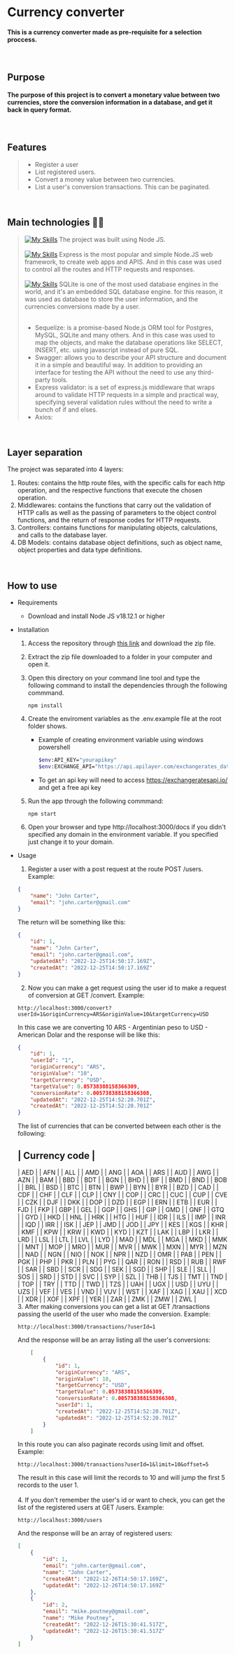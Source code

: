 # Currency converter
#### This is a currency converter made as pre-requisite for a selection proccess. 
<br />

## Purpose
#### The purpose of this project is to convert a monetary value between two currencies, store the conversion information in a database, and get it back in query format.

<br />

## Features
> - Register a user
> - List registered users.
> - Convert a money value between two currencies.
> - List a user's conversion transactions. This can be paginated.

<br />

## Main technologies :technologist:
> [![My Skills](https://skillicons.dev/icons?i=nodejs)](https://skillicons.dev) The project was built using Node JS. <br/><br/>
> [![My Skills](https://skillicons.dev/icons?i=express)](https://skillicons.dev) Express is the most popular and simple Node.JS web framework, to create web apps and APIS. And in this case was used to control all the routes and HTTP requests and responses. <br/><br/>
> [![My Skills](https://skillicons.dev/icons?i=sqlite)](https://skillicons.dev) SQLite is one of the most used database engines in the world, and it's an embedded SQL database engine.  for this reason, it was used as database to store the user information, and the currencies conversions made by a user. </br></br>
> - Sequelize: is a promise-based Node.js ORM tool for Postgres, MySQL, SQLite and many others. And in this case was used to map the objects, and make the database operations like SELECT, INSERT, etc. using javascript instead of pure SQL.
> - Swagger: allows you to describe your API structure and document it in a simple and beautiful way. In addition to providing an interface for testing the API without the need to use any third-party tools.
> - Express validator: is a set of express.js middleware that wraps around to validate HTTP requests in a simple and practical way, specifying several validation rules without the need to write a bunch of if and elses.
> - Axios: 

<br />

## Layer separation
The project was separated into 4 layers: </br>
 1. Routes: contains the http route files, with the specific calls for each http operation, and the respective functions that execute the chosen operation.
 2. Middlewares: contains the functions that carry out the validation of HTTP calls as well as the passing of parameters to the object control functions, and the return of response codes for HTTP requests.
 3. Controllers: contains functions for manipulating objects, calculations, and calls to the database layer.
 4. DB Models: contains database object definitions, such as object name, object properties and data type definitions.

<br />

## How to use
- Requirements
    - Download and install Node JS v18.12.1 or higher </br>
- Installation
    1. Access the repository through [this link](https://github.com/digicabral/currency-converter) and download the zip file.
    2. Extract the zip file downloaded to a folder in your computer and open it.
    3. Open this directory on your command line tool and type the following command to install the dependencies through the following commmand.
        ```
        npm install
        ```
    4. Create the enviroment variables as the .env.example file at the root folder shows.
        - Example of creating environment variable using windows powershell
            ```sh
            $env:API_KEY="yourapikey"
            $env:EXCHANGE_API="https://api.apilayer.com/exchangerates_data/latest?"
            ```
        - To get an api key will need to access https://exchangeratesapi.io/ and get a free api key
           
    5. Run the app through the following commmand:
        ```
        npm start
        ```
    6. Open your browser and type http://localhost:3000/docs if you didn't specified any domain in the environment variable. If you specified just change it to your domain.
- Usage </br>
    1. Register a user with a post request at the route POST /users. Example: </br>
    ```json
    {
        "name": "John Carter",
        "email": "john.carter@gmail.com"
    }
    ```
    The return will be something like this:
    ```json
    {
        "id": 1,
        "name": "John Carter",
        "email": "john.carter@gmail.com",
        "updatedAt": "2022-12-25T14:50:17.169Z",
        "createdAt": "2022-12-25T14:50:17.169Z"
    }
    ```
    2. Now you can make a get request using the user id to make a request of conversion at GET /convert. Example:
    ```
    http://localhost:3000/convert?userId=1&originCurrency=ARS&originValue=10&targetCurrency=USD
    ```
    In this case we are converting 10 ARS - Argentinian peso to USD - American Dolar and the response will be like this:
    ```json
    {
        "id": 1,
        "userId": "1",
        "originCurrency": "ARS",
        "originValue": "10",
        "targetCurrency": "USD",
        "targetValue": 0.05738388158366309,
        "conversionRate": 0.005738388158366308,
        "updatedAt": "2022-12-25T14:52:20.701Z",
        "createdAt": "2022-12-25T14:52:20.701Z"
    }
    ```
    The list of currencies that can be converted between each other is the following:
    
    | Currency code |
    -----------------
    |      AED      |
    |      AFN      |
    |      ALL      |
    |      AMD      |
    |      ANG      |
    |      AOA      |
    |      ARS      |
    |      AUD      |
    |      AWG      |
    |      AZN      |
    |      BAM      |
    |      BBD      |
    |      BDT      |
    |      BGN      |
    |      BHD      |
    |      BIF      |
    |      BMD      |
    |      BND      |
    |      BOB      |
    |      BRL      |
    |      BSD      |
    |      BTC      |
    |      BTN      |
    |      BWP      |
    |      BYN      |
    |      BYR      |
    |      BZD      |
    |      CAD      |
    |      CDF      |
    |      CHF      |
    |      CLF      |
    |      CLP      |
    |      CNY      |
    |      COP      |
    |      CRC      |
    |      CUC      |
    |      CUP      |
    |      CVE      |
    |      CZK      |
    |      DJF      |
    |      DKK      |
    |      DOP      |
    |      DZD      |
    |      EGP      |
    |      ERN      |
    |      ETB      |
    |      EUR      |
    |      FJD      |
    |      FKP      |
    |      GBP      |
    |      GEL      |
    |      GGP      |
    |      GHS      |
    |      GIP      |
    |      GMD      |
    |      GNF      |
    |      GTQ      |
    |      GYD      |
    |      HKD      |
    |      HNL      |
    |      HRK      |
    |      HTG      |
    |      HUF      |
    |      IDR      |
    |      ILS      |
    |      IMP      |
    |      INR      |
    |      IQD      |
    |      IRR      |
    |      ISK      |
    |      JEP      |
    |      JMD      |
    |      JOD      |
    |      JPY      |
    |      KES      |
    |      KGS      |
    |      KHR      |
    |      KMF      |
    |      KPW      |
    |      KRW      |
    |      KWD      |
    |      KYD      |
    |      KZT      |
    |      LAK      |
    |      LBP      |
    |      LKR      |
    |      LRD      |
    |      LSL      |
    |      LTL      |
    |      LVL      |
    |      LYD      |
    |      MAD      |
    |      MDL      |
    |      MGA      |
    |      MKD      |
    |      MMK      |
    |      MNT      |
    |      MOP      |
    |      MRO      |
    |      MUR      |
    |      MVR      |
    |      MWK      |
    |      MXN      |
    |      MYR      |
    |      MZN      |
    |      NAD      |
    |      NGN      |
    |      NIO      |
    |      NOK      |
    |      NPR      |
    |      NZD      |
    |      OMR      |
    |      PAB      |
    |      PEN      |
    |      PGK      |
    |      PHP      |
    |      PKR      |
    |      PLN      |
    |      PYG      |
    |      QAR      |
    |      RON      |
    |      RSD      |
    |      RUB      |
    |      RWF      |
    |      SAR      |
    |      SBD      |
    |      SCR      |
    |      SDG      |
    |      SEK      |
    |      SGD      |
    |      SHP      |
    |      SLE      |
    |      SLL      |
    |      SOS      |
    |      SRD      |
    |      STD      |
    |      SVC      |
    |      SYP      |
    |      SZL      |
    |      THB      |
    |      TJS      |
    |      TMT      |
    |      TND      |
    |      TOP      |
    |      TRY      |
    |      TTD      |
    |      TWD      |
    |      TZS      |
    |      UAH      |
    |      UGX      |
    |      USD      |
    |      UYU      |
    |      UZS      |
    |      VEF      |
    |      VES      |
    |      VND      |
    |      VUV      |
    |      WST      |
    |      XAF      |
    |      XAG      |
    |      XAU      |
    |      XCD      |
    |      XDR      |
    |      XOF      |
    |      XPF      |
    |      YER      |
    |      ZAR      |
    |      ZMK      |
    |      ZMW      |
    |      ZWL      |
    </br>
    3. After making conversions you can get a list at GET /transactions passing the userId of the user who made the conversion. Example:
    ```
    http://localhost:3000/transactions/?userId=1
    ```
    And the response will be an array listing all the user's conversions:
    ```json
        [
            {
                "id": 1,
                "originCurrency": "ARS",
                "originValue": 10,
                "targetCurrency": "USD",
                "targetValue": 0.05738388158366309,
                "conversionRate": 0.005738388158366308,
                "userId": 1,
                "createdAt": "2022-12-25T14:52:20.701Z",
                "updatedAt": "2022-12-25T14:52:20.701Z"
            }
        ]
    ```
    In this route you can also paginate records using limit and offset. Example:
    ```
    http://localhost:3000/transactions?userId=1&limit=10&offset=5
    ```
    The result in this case will limit the records to 10 and will jump the first 5 records to the user 1. </br></br>
    4. If you don't remember the user's id or want to check, you can get the list of the registered users at GET /users. Example:
    ```
    http://localhost:3000/users
    ```
    And the response will be an array of registered users:
    ```json
    [
        {
            "id": 1,
            "email": "john.carter@gmail.com",
            "name": "John Carter",
            "createdAt": "2022-12-26T14:50:17.169Z",
            "updatedAt": "2022-12-26T14:50:17.169Z"
        },
        {
            "id": 2,
            "email": "mike.poutney@gmail.com",
            "name": "Mike Poutney",
            "createdAt": "2022-12-26T15:30:41.517Z",
            "updatedAt": "2022-12-26T15:30:41.517Z"
        }
    ]
    ```
</br></br></br>